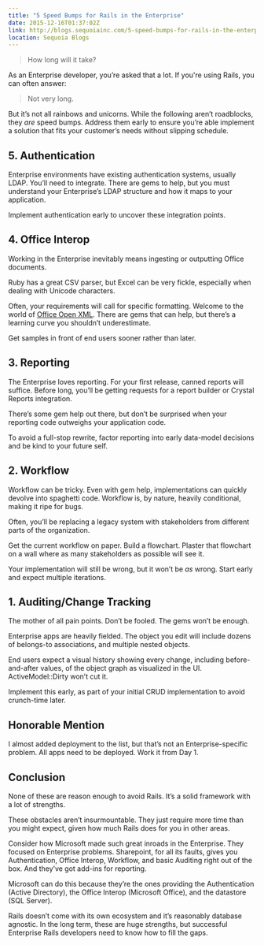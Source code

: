 ```yaml
---
title: "5 Speed Bumps for Rails in the Enterprise"
date: 2015-12-16T01:37:02Z
link: http://blogs.sequoiainc.com/5-speed-bumps-for-rails-in-the-enterprise/
location: Sequoia Blogs
---
```


> How long will it take?

As an Enterprise developer, you’re asked that a lot. If you're using Rails, you can often answer:

> Not very long.

But it’s not all rainbows and unicorns. While the following aren’t roadblocks, they _are_ speed bumps. Address them early to ensure you’re able implement a solution that fits your customer’s needs without slipping schedule.

## 5. Authentication

Enterprise environments have existing authentication systems, usually LDAP. You’ll need to integrate. There are gems to help, but you must understand your Enterprise’s LDAP structure and how it maps to your application.

Implement authentication early to uncover these integration points.

## 4. Office Interop

Working in the Enterprise inevitably means ingesting or outputting Office documents.

Ruby has a great CSV parser, but Excel can be very fickle, especially when dealing with Unicode characters.

Often, your requirements will call for specific formatting. Welcome to the world of [Office Open XML](https://en.wikipedia.org/wiki/Office_Open_XML). There are gems that can help, but there’s a learning curve you shouldn’t underestimate.

Get samples in front of end users sooner rather than later.

## 3. Reporting

The Enterprise loves reporting. For your first release, canned reports will suffice. Before long, you’ll be getting requests for a report builder or Crystal Reports integration.

There’s some gem help out there, but don’t be surprised when your reporting code outweighs your application code.

To avoid a full-stop rewrite, factor reporting into early data-model decisions and be kind to your future self.

## 2. Workflow

Workflow can be tricky. Even with gem help, implementations can quickly devolve into spaghetti code. Workflow is, by nature, heavily conditional, making it ripe for bugs.

Often, you’ll be replacing a legacy system with stakeholders from different parts of the organization.

Get the current workflow on paper. Build a flowchart. Plaster that flowchart on a wall where as many stakeholders as possible will see it.

Your implementation will still be wrong, but it won’t be _as_ wrong. Start early and expect multiple iterations.

## 1. Auditing/Change Tracking

The mother of all pain points. Don’t be fooled. The gems won’t be enough.

Enterprise apps are heavily fielded. The object you edit will include dozens of belongs-to associations, and multiple nested objects.

End users expect a visual history showing every change, including before-and-after values, of the object graph as visualized in the UI. ActiveModel::Dirty won’t cut it.

Implement this early, as part of your initial CRUD implementation to avoid crunch-time later.

## Honorable Mention

I almost added deployment to the list, but that’s not an Enterprise-specific problem. All apps need to be deployed. Work it from Day 1.

## Conclusion

None of these are reason enough to avoid Rails. It’s a solid framework with a lot of strengths.

These obstacles aren’t insurmountable. They just require more time than you might expect, given how much Rails does for you in other areas.

Consider how Microsoft made such great inroads in the Enterprise. They focused on Enterprise problems. Sharepoint, for all its faults, gives you Authentication, Office Interop, Workflow, and basic Auditing right out of the box. And they’ve got add-ins for reporting.

Microsoft can do this because they’re the ones providing the Authentication (Active Directory), the Office Interop (Microsoft Office), and the datastore (SQL Server).

Rails doesn’t come with its own ecosystem and it’s reasonably database agnostic. In the long term, these are huge strengths, but successful Enterprise Rails developers need to know how to fill the gaps.